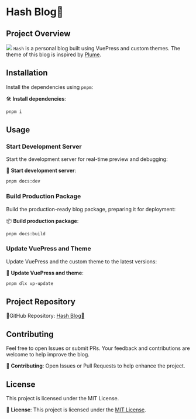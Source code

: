 # Hash Blog🚀
## Project Overview
![](https://cdn.jsdelivr.net/gh/Pai3141/PictureBed@main/img/paiad-hash-blog.png)
`Hash` is a personal blog built using VuePress and custom themes. The theme of this blog is inspired by [Plume](https://theme-plume.vuejs.press).

## Installation

Install the dependencies using `pnpm`:

🛠️ **Install dependencies**:

```bash
pnpm i
```

## Usage

### Start Development Server

Start the development server for real-time preview and debugging:

🚀 **Start development server**:

```bash
pnpm docs:dev
```

### Build Production Package

Build the production-ready blog package, preparing it for deployment:

📦 **Build production package**:

```bash
pnpm docs:build
```

### Update VuePress and Theme

Update VuePress and the custom theme to the latest versions:

🔄 **Update VuePress and theme**:

```bash
pnpm dlx vp-update
```

## Project Repository

📌GitHub Repository: [Hash Blog🚀](https://github.com/Pai3141/hash.git)


## Contributing

Feel free to open Issues or submit PRs. Your feedback and contributions are welcome to help improve the blog.

🤝 **Contributing**: Open Issues or Pull Requests to help enhance the project.

## License

This project is licensed under the MIT License.

📝 **License**: This project is licensed under the [MIT License](https://opensource.org/licenses/MIT).
